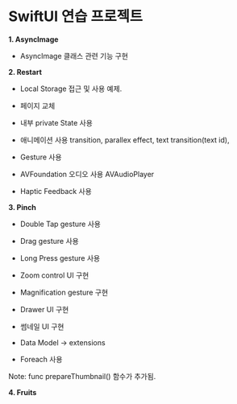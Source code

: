 # SwiftUI 연습 프로젝트

<b>1. AsyncImage</b> 
  - AsyncImage 클래스 관련 기능 구현

<b>2. Restart</b>
  - Local Storage 접근 및 사용 예제.
  - 페이지 교체
  - 내부 private State 사용
  - 애니메이션 사용
    transition,
    parallex effect,
    text transition(text id),
  - Gesture 사용

  - AVFoundation 오디오 사용
    AVAudioPlayer
    
  - Haptic Feedback 사용
  
<b>3. Pinch</b>
  - Double Tap gesture 사용
  - Drag gesture 사용
  - Long Press gesture 사용
  - Zoom control UI 구현
  - Magnification gesture 구현
  - Drawer UI 구현
  - 썸네일 UI 구현

  - Data Model -> extensions
  - Foreach 사용
  
  Note: func prepareThumbnail() 함수가 추가됨.
  
 <b>4. Fruits</b>
 


